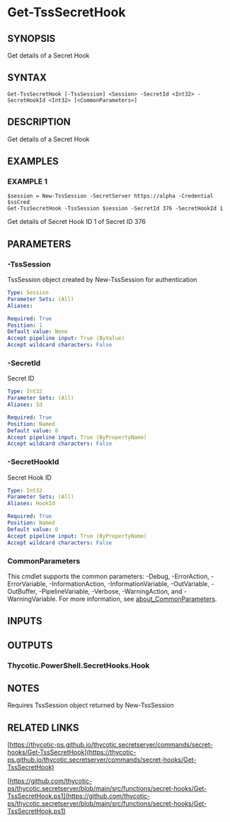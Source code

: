 # Get-TssSecretHook

## SYNOPSIS
Get details of a Secret Hook

## SYNTAX

```
Get-TssSecretHook [-TssSession] <Session> -SecretId <Int32> -SecretHookId <Int32> [<CommonParameters>]
```

## DESCRIPTION
Get details of a Secret Hook

## EXAMPLES

### EXAMPLE 1
```
$session = New-TssSession -SecretServer https://alpha -Credential $ssCred
Get-TssSecretHook -TssSession $session -SecretId 376 -SecretHookId 1
```

Get details of Secret Hook ID 1 of Secret ID 376

## PARAMETERS

### -TssSession
TssSession object created by New-TssSession for authentication

```yaml
Type: Session
Parameter Sets: (All)
Aliases:

Required: True
Position: 1
Default value: None
Accept pipeline input: True (ByValue)
Accept wildcard characters: False
```

### -SecretId
Secret ID

```yaml
Type: Int32
Parameter Sets: (All)
Aliases: Id

Required: True
Position: Named
Default value: 0
Accept pipeline input: True (ByPropertyName)
Accept wildcard characters: False
```

### -SecretHookId
Secret Hook ID

```yaml
Type: Int32
Parameter Sets: (All)
Aliases: HookId

Required: True
Position: Named
Default value: 0
Accept pipeline input: True (ByPropertyName)
Accept wildcard characters: False
```

### CommonParameters
This cmdlet supports the common parameters: -Debug, -ErrorAction, -ErrorVariable, -InformationAction, -InformationVariable, -OutVariable, -OutBuffer, -PipelineVariable, -Verbose, -WarningAction, and -WarningVariable. For more information, see [about_CommonParameters](http://go.microsoft.com/fwlink/?LinkID=113216).

## INPUTS

## OUTPUTS

### Thycotic.PowerShell.SecretHooks.Hook
## NOTES
Requires TssSession object returned by New-TssSession

## RELATED LINKS

[https://thycotic-ps.github.io/thycotic.secretserver/commands/secret-hooks/Get-TssSecretHook](https://thycotic-ps.github.io/thycotic.secretserver/commands/secret-hooks/Get-TssSecretHook)

[https://github.com/thycotic-ps/thycotic.secretserver/blob/main/src/functions/secret-hooks/Get-TssSecretHook.ps1](https://github.com/thycotic-ps/thycotic.secretserver/blob/main/src/functions/secret-hooks/Get-TssSecretHook.ps1)


